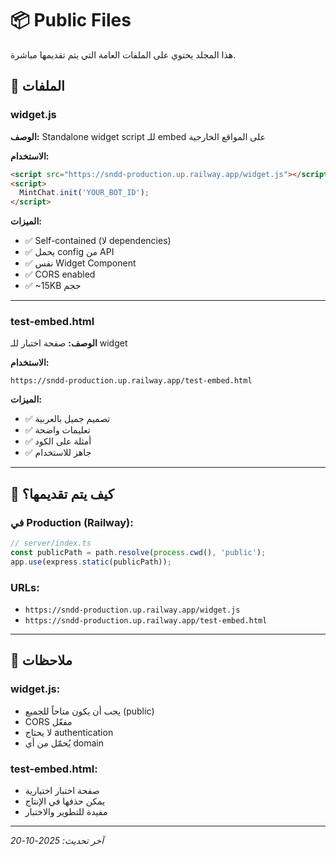 # 📦 Public Files

هذا المجلد يحتوي على الملفات العامة التي يتم تقديمها مباشرة.

## 📁 الملفات

### widget.js
**الوصف:** Standalone widget script للـ embed على المواقع الخارجية

**الاستخدام:**
```html
<script src="https://sndd-production.up.railway.app/widget.js"></script>
<script>
  MintChat.init('YOUR_BOT_ID');
</script>
```

**الميزات:**
- ✅ Self-contained (لا dependencies)
- ✅ يحمل config من API
- ✅ نفس Widget Component
- ✅ CORS enabled
- ✅ ~15KB حجم

---

### test-embed.html
**الوصف:** صفحة اختبار للـ widget

**الاستخدام:**
```
https://sndd-production.up.railway.app/test-embed.html
```

**الميزات:**
- ✅ تصميم جميل بالعربية
- ✅ تعليمات واضحة
- ✅ أمثلة على الكود
- ✅ جاهز للاستخدام

---

## 🚀 كيف يتم تقديمها؟

### في Production (Railway):
```typescript
// server/index.ts
const publicPath = path.resolve(process.cwd(), 'public');
app.use(express.static(publicPath));
```

### URLs:
- `https://sndd-production.up.railway.app/widget.js`
- `https://sndd-production.up.railway.app/test-embed.html`

---

## 📝 ملاحظات

### widget.js:
- يجب أن يكون متاحاً للجميع (public)
- CORS مفعّل
- لا يحتاج authentication
- يُحمّل من أي domain

### test-embed.html:
- صفحة اختبار اختيارية
- يمكن حذفها في الإنتاج
- مفيدة للتطوير والاختبار

---

*آخر تحديث: 2025-10-20*
